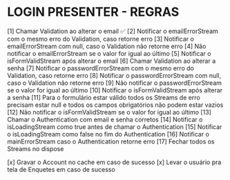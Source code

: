 # LOGIN PRESENTER - REGRAS

[1] Chamar Validation ao alterar o email ✅
[2] Notificar o emailErrorStream com o mesmo erro do Validation, caso retorne erro
[3] Notificar o emailErrorStream com null, caso o Validation não retorne erro
[4] Não notificar o emailErrorStream se o valor for igual ao último
[5] Notificar o isFormValidStream após alterar o email
[6] Chamar Validation ao alterar a senha
[7] Notificar o passwordErrorStream com o mesmo erro do Validation, caso retorne erro
[8] Notificar o passwordErrorStream com null, caso o Validation não retorne erro
[9] Não notificar o passwordErrorStream se o valor for igual ao último
[10] Notificar o isFormValidStream após alterar a senha
[11] Para o formulário estar válido todos os Streams de erro precisam estar null e todos os campos obrigatórios não podem estar vazios
[12] Não notificar o isFormValidStream se o valor for igual ao último
[13] Chamar o Authentication com email e senha corretos
[14] Notificar o isLoadingStream como true antes de chamar o Authentication
[15] Notificar o isLoadingStream como false no fim do Authentication
[16] Notificar o mainErrorStream caso o Authentication retorne erro
[17] Fechar todos os Streams no dispose

[x] Gravar o Account no cache em caso de sucesso
[x] Levar o usuário pra tela de Enquetes em caso de sucesso